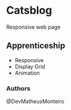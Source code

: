 # Catsblog
Responsive web page

## Apprenticeship
- Responsive
- Display Grid
- Animation
### Authors
@DevMatheusMonteiro
